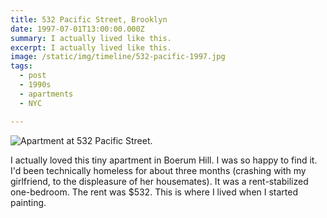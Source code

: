 ```yaml
---
title: 532 Pacific Street, Brooklyn
date: 1997-07-01T13:00:00.000Z
summary: I actually lived like this.
excerpt: I actually lived like this.
image: /static/img/timeline/532-pacific-1997.jpg
tags:
  - post
  - 1990s
  - apartments
  - NYC

---
```


![Apartment at 532 Pacific Street.](/static/img/timeline/532-pacific-1997.jpg "Apartment at 532 Pacific Street.")

I actually loved this tiny apartment in Boerum Hill. I was so happy to find it. I'd been technically homeless for about three months (crashing with my girlfriend, to the displeasure of her housemates). It was a rent-stabilized one-bedroom. The rent was $532.  This is where I lived when I started painting.